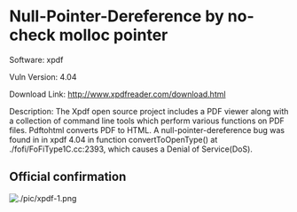 # Null-Pointer-Dereference by no-check molloc pointer

Software: xpdf

Vuln Version: 4.04

Download Link: http://www.xpdfreader.com/download.html

Description: The Xpdf open source project includes a PDF viewer along with a collection of command line tools which perform various functions on PDF files. Pdftohtml converts PDF to HTML. A null-pointer-dereference bug was found in in xpdf 4.04 in function convertToOpenType() at ./fofi/FoFiType1C.cc:2393, which causes a Denial of Service(DoS). 



## Official confirmation

![./pic/xpdf-1.png]()

